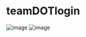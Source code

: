# teamDOTlogin
![image](https://user-images.githubusercontent.com/61065217/119668752-117f8700-be55-11eb-8b7c-23480e39551a.png)
![image](https://user-images.githubusercontent.com/61065217/119668843-25c38400-be55-11eb-9f2f-26dd88213956.png)
